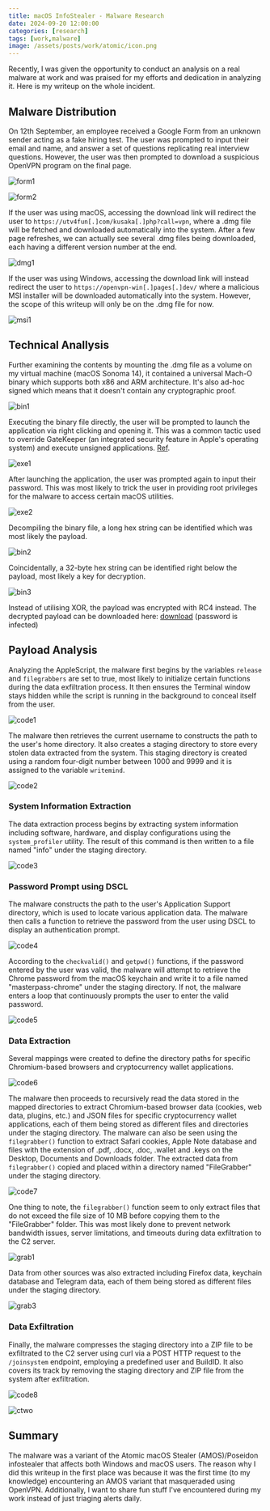 ```yaml
---
title: macOS InfoStealer - Malware Research
date: 2024-09-20 12:00:00
categories: [research]
tags: [work,malware]
image: /assets/posts/work/atomic/icon.png
---
```


Recently, I was given the opportunity to conduct an analysis on a real malware at work and was praised for my efforts and dedication in analyzing it. Here is my writeup on the whole incident.

## Malware Distribution
On 12th September, an employee received a Google Form from an unknown sender acting as a fake hiring test. The user was prompted to input their email and name, and answer a set of questions replicating real interview questions. However, the user was then prompted to download a suspicious OpenVPN program on the final page.

![form1](/assets/posts/work/atomic/form1.png)

![form2](/assets/posts/work/atomic/form2.png)

If the user was using macOS, accessing the download link will redirect the user to `https://utv4fun[.]com/kusaka[.]php?call=vpn`, where a .dmg file will be fetched and downloaded automatically into the system. After a few page refreshes, we can actually see several .dmg files being downloaded, each having a different version number at the end.

![dmg1](/assets/posts/work/atomic/dmg1.png)

If the user was using Windows, accessing the download link will instead redirect the user to `https://openvpn-win[.]pages[.]dev/` where a malicious MSI installer will be downloaded automatically into the system. However, the scope of this writeup will only be on the .dmg file for now.

![msi1](/assets/posts/work/atomic/msi1.png)

## Technical Anallysis
Further examining the contents by mounting the .dmg file as a volume on my virtual machine (macOS Sonoma 14), it contained a universal Mach-O binary which supports both x86 and ARM architecture. It's also ad-hoc signed which means that it doesn't contain any cryptographic proof.

![bin1](/assets/posts/work/atomic/bin1.png)

Executing the binary file directly, the user will be prompted to launch the application via right clicking and opening it. This was a common tactic used to override GateKeeper (an integrated security feature in Apple's operating system) and execute unsigned applications. [Ref](https://antman1p-30185.medium.com/jumping-over-the-gate-da555c075208 "https://antman1p-30185.medium.com/jumping-over-the-gate-da555c075208").

![exe1](/assets/posts/work/atomic/exe1.png)

After launching the application, the user was prompted again to input their password. This was most likely to trick the user in providing root privileges for the malware to access certain macOS utilities.

![exe2](/assets/posts/work/atomic/exe2.png)

Decompiling the binary file, a long hex string can be identified which was most likely the payload.

![bin2](/assets/posts/work/atomic/bin2.png)

Coincidentally, a 32-byte hex string can be identified right below the payload, most likely a key for decryption.

![bin3](/assets/posts/work/atomic/bin3.png)

Instead of utilising XOR, the payload was encrypted with RC4 instead. The decrypted payload can be downloaded here: [download](/assets/posts/work/atomic/iocs/danger.zip) (password is infected)

## Payload Analysis
Analyzing the AppleScript, the malware first begins by the variables `release` and `filegrabbers` are set to true, most likely to initialize certain functions during the data exfiltration process. It then ensures the Terminal window stays hidden while the script is running in the background to conceal itself from the user.

![code1](/assets/posts/work/atomic/code1.png)

The malware then retrieves the current username to constructs the path to the user's home directory. It also creates a staging directory to store every stolen data extracted from the system. This staging directory is created using a random four-digit number between 1000 and 9999 and it is assigned to the variable `writemind`.

![code2](/assets/posts/work/atomic/code2.png)

### System Information Extraction
The data extraction process begins by extracting system information including software, hardware, and display configurations using the `system_profiler` utility. The result of this command is then written to a file named "info" under the staging directory.

![code3](/assets/posts/work/atomic/code3.png)

### Password Prompt using DSCL
The malware constructs the path to the user's Application Support directory, which is used to locate various application data. The malware then calls a function to retrieve the password from the user using DSCL to display an authentication prompt.

![code4](/assets/posts/work/atomic/code4.png)

According to the `checkvalid()` and `getpwd()` functions, if the password entered by the user was valid, the malware will attempt to retrieve the Chrome password from the macOS keychain and write it to a file named "masterpass-chrome" under the staging directory. If not, the malware enters a loop that continuously prompts the user to enter the valid password.

![code5](/assets/posts/work/atomic/code5.png)

### Data Extraction
Several mappings were created to define the directory paths for specific Chromium-based browsers and cryptocurrency wallet applications.

![code6](/assets/posts/work/atomic/code6.png)

The malware then proceeds to recursively read the data stored in the mapped directories to extract Chromium-based browser data (cookies, web data, plugins, etc.) and JSON files for specific cryptocurrency wallet applications, each of them being stored as different files and directories under the staging directory. The malware can also be seen using the `filegrabber()` function to extract Safari cookies, Apple Note database and files with the extension of .pdf, .docx, .doc, .wallet and .keys on the Desktop, Documents and Downloads folder. The extracted data from `filegrabber()` copied and placed within a directory named "FileGrabber" under the staging directory.

![code7](/assets/posts/work/atomic/code7.png)

One thing to note, the `filegrabber()` function seem to only extract files that do not exceed the file size of 10 MB before copying them to the "FileGrabber" folder. This was most likely done to prevent network bandwidth issues, server limitations, and timeouts during data exfiltration to the C2 server.

![grab1](/assets/posts/work/atomic/grab1.png)

Data from other sources was also extracted including Firefox data, keychain database and Telegram data, each of them being stored as different files under the staging directory.

![grab3](/assets/posts/work/atomic/grab3.png)

### Data Exfiltration
Finally, the malware compresses the staging directory into a ZIP file to be exfiltrated to the C2 server using curl via a POST HTTP request to the `/joinsystem` endpoint, employing a predefined user and BuildID. It also covers its track by removing the staging directory and ZIP file from the system after exfiltration.

![code8](/assets/posts/work/atomic/code8.png)

![ctwo](/assets/posts/work/atomic/ctwo.png)

## Summary
The malware was a variant of the Atomic macOS Stealer (AMOS)/Poseidon infostealer that affects both Windows and macOS users. The reason why I did this writeup in the first place was because it was the first time (to my knowledge) encountering an AMOS variant that masqueraded using OpenVPN. Additionally, I want to share fun stuff I've encountered during my work instead of just triaging alerts daily.

